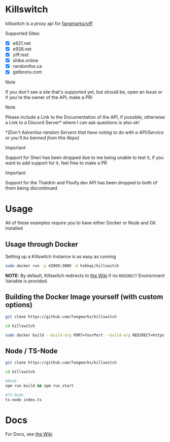 # Killswitch

killswitch is a proxy api for [fangmarks/yiff](https://lio.to/yiff)

Supported Sites:

- [x] e621.net
- [x] e926.net
- [x] yiff.rest
- [x] shibe.online
- [x] randomfox.ca
- [x] gelbooru.com

> [!NOTE]
> If you don't see a site that's supported yet, but should be, open an Issue or if you're the owner of the API, make a PR!

> [!NOTE]
> Please include a Link to the Documentation of the API, if possible, otherwise a Link to a Discord Server\* where I can ask questions is also ok!

\*_(Don't Advertise random Servers that have noting to do with a API/Service or you'll be banned from this Repo)_

> [!IMPORTANT]
> Support for Sheri has been dropped due to me being unable to test it, if you want to add support for it, feel free to make a PR

> [!IMPORTANT]
> Support for the Thaldrin and Floofy.dev API has been dropped to both of them being discontinued

# Usage

All of these examples require you to have either Docker or Node and Git installed

## Usage through Docker

Setting up a Killswitch Instance is as easy as running

```zsh
sudo docker run -p 42069:3000 -d hokkqi/killswitch
```

**NOTE:** By default, Killswitch redirects to [the Wiki] if no `REDIRECT` Environment Variable is provided.

## Building the Docker Image yourself (with custom options)

```zsh
git clone https://github.com/fangmarks/killswitch

cd killswitch

sudo docker build --build-arg PORT=YourPort --build-arg REDIRECT=https://your.site -t hokkqi/killswitch .
```

## Node / TS-Node

```zsh
git clone https://github.com/fangmarks/killswitch

cd killswitch

#Node
npm run build && npm run start

#TS-Node
ts-node index.ts

```

# Docs

For Docs, see [the Wiki]

[the wiki]: https://github.com/farngmarks/killswitch/wiki
